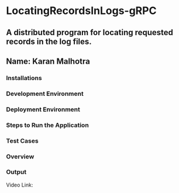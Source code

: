 # LocatingRecordsInLogs-gRPC
A distributed program for locating requested records in the log files.
---
Name: Karan Malhotra
---

### Installations

### Development Environment

### Deployment Environment

### Steps to Run the Application

### Test Cases

### Overview

### Output

Video Link:
